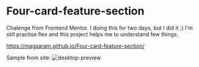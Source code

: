 # Four-card-feature-section
Chalenge from Frontend Mentor. I doing this for two days, but I did it ;) I'm still practise flex and this project helps me to understand few things.

https://magsaram.github.io/Four-card-feature-section/

Sample from site:
![desktop-preview](https://user-images.githubusercontent.com/123835498/221408445-71aedf88-daef-4b78-943f-ba924d0a64cc.jpg)
